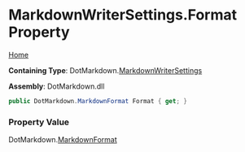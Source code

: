 # MarkdownWriterSettings\.Format Property

[Home](../../../README.md)

**Containing Type**: DotMarkdown\.[MarkdownWriterSettings](../README.md)

**Assembly**: DotMarkdown\.dll

```csharp
public DotMarkdown.MarkdownFormat Format { get; }
```

### Property Value

DotMarkdown\.[MarkdownFormat](../../MarkdownFormat/README.md)

